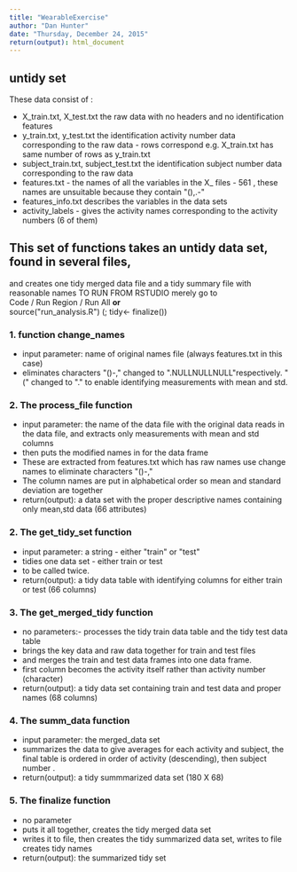 ```yaml
---
title: "WearableExercise"
author: "Dan Hunter"
date: "Thursday, December 24, 2015"
return(output): html_document
---
```


## untidy set
   These data consist of :
   *  X_train.txt, X_test.txt the raw data with no headers and no identification features
   * y_train.txt, y_test.txt the identification activity number data corresponding to the raw data - rows correspond e.g. X_train.txt has same number of rows as y_train.txt
   * subject_train.txt, subject_test.txt the identification subject number data corresponding to the raw data 
   * features.txt - the names of all the variables in the X_ files - 561 , these names are unsuitable because they contain "(),.-"
   * features_info.txt describes the variables in the data sets
   * activity_labels - gives the activity names corresponding to the activity numbers (6 of them)
   
## This set of functions takes an untidy data set, found in several files, 
  and creates one tidy merged data file and a tidy summary file with reasonable names
        TO RUN FROM RSTUDIO merely go to   
             Code / Run Region / Run All **or**  
             source("run_analysis.R")  (;  tidy<- finalize())



### 1. function change_names
 * input parameter:  name of original names file (always features.txt in this case) 
 *  eliminates characters "()-," changed to ".NULLNULLNULL"respectively. 
 "(" changed to "." to enable identifying measurements with mean and std.


### 2. The process_file  function
 * input parameter: the name of the data file with the original data
  reads in the data file, and extracts only measurements with mean and  std columns
 * then puts the modified names in for the data frame
 * These are extracted from features.txt which has raw  names use change names to 
 eliminate characters "()-," 
 * The column names are put in alphabetical order so mean and standard deviation
 are together
 * return(output): a data set with the proper descriptive names containing only mean,std data  (66 attributes)


### 2. The get_tidy_set function
* input parameter: a string - either "train"  or "test"  
*  tidies one data set - either train or test  
*  to be called twice.  
*   return(output):  a tidy data table with identifying columns for either train or test (66 columns)




### 3.  The get_merged_tidy function
   * no parameters:- processes the tidy train data table and the tidy test data table
  *  brings the key data and raw data together for  train and test files
 * and merges the train and test data frames into one data frame.
 * first column becomes the activity itself rather than activity number (character)
 *  return(output): a tidy data set containing train and test data and proper names
               (68 columns)


### 4. The summ_data function 
 * input parameter: the merged_data set
 * summarizes the data to give averages for each activity and subject,    the final table is ordered in order of activity (descending), then subject number    .  
 * return(output):  a tidy summmarized data set (180 X 68)


### 5. The finalize  function 
 * no parameter
 * puts it all together, creates the tidy merged data set
 * writes it to file,  then creates the tidy summarized data set, writes to file      creates tidy names   
 * return(output): the summarized tidy set


